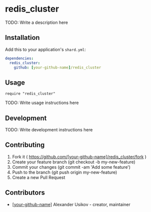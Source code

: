 # redis_cluster

TODO: Write a description here

## Installation

Add this to your application's `shard.yml`:

```yaml
dependencies:
  redis_cluster:
    github: [your-github-name]/redis_cluster
```

## Usage

```crystal
require "redis_cluster"
```

TODO: Write usage instructions here

## Development

TODO: Write development instructions here

## Contributing

1. Fork it ( https://github.com/[your-github-name]/redis_cluster/fork )
2. Create your feature branch (git checkout -b my-new-feature)
3. Commit your changes (git commit -am 'Add some feature')
4. Push to the branch (git push origin my-new-feature)
5. Create a new Pull Request

## Contributors

- [[your-github-name]](https://github.com/[your-github-name]) Alexander Usikov - creator, maintainer
